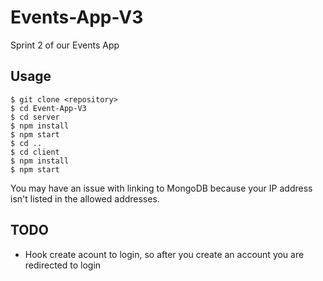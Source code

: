 # Events-App-V3
Sprint 2 of our Events App

## Usage
```
$ git clone <repository>
$ cd Event-App-V3
$ cd server
$ npm install
$ npm start
$ cd ..
$ cd client
$ npm install
$ npm start
```

You may have an issue with linking to MongoDB because your IP address isn't listed in the allowed addresses.

## TODO
* Hook create acount to login, so after you create an account you are redirected to login




